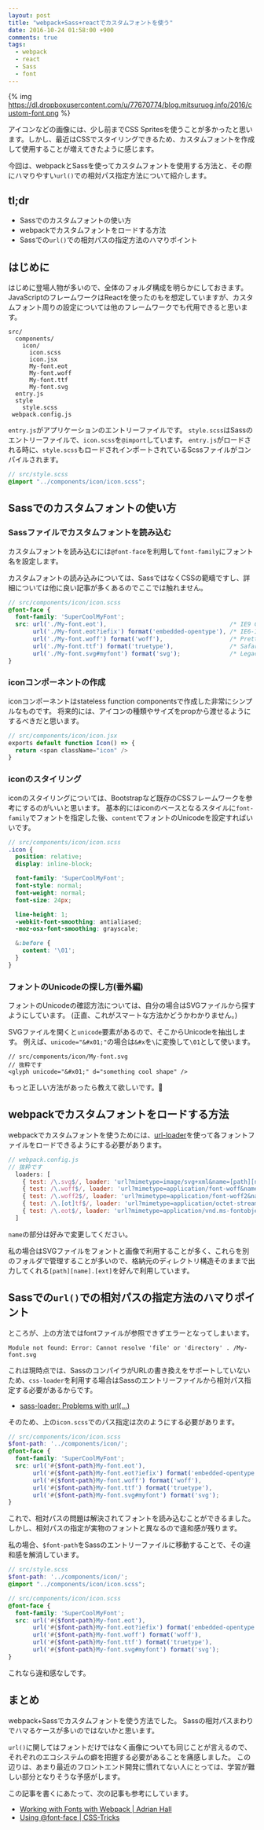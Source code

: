 ```yaml
---
layout: post
title: "webpack+Sass+reactでカスタムフォントを使う"
date: 2016-10-24 01:58:00 +900
comments: true
tags:
  - webpack
  - react
  - Sass
  - font
---
```


{% img https://dl.dropboxusercontent.com/u/77670774/blog.mitsuruog.info/2016/custom-font.png %}

アイコンなどの画像には、少し前までCSS Spritesを使うことが多かったと思います。しかし、最近はCSSでスタイリングできるため、カスタムフォントを作成して使用することが増えてきたように感じます。

今回は、webpackとSassを使ってカスタムフォントを使用する方法と、その際にハマりやすい`url()`での相対パス指定方法について紹介します。

<!-- more -->

## tl;dr

- Sassでのカスタムフォントの使い方
- webpackでカスタムフォントをロードする方法
- Sassでの`url()`での相対パスの指定方法のハマりポイント

## はじめに

はじめに登場人物が多いので、全体のフォルダ構成を明らかにしておきます。
JavaScriptのフレームワークはReactを使ったのもを想定していますが、カスタムフォント周りの設定については他のフレームワークでも代用できると思います。

```
src/
  components/
    icon/
      icon.scss
      icon.jsx
      My-font.eot
      My-font.woff
      My-font.ttf
      My-font.svg
  entry.js
  style
    style.scss
 webpack.config.js
```

`entry.js`がアプリケーションのエントリーファイルです。
`style.scss`はSassのエントリーファイルで、`icon.scss`を`@import`しています。
`entry.js`がロードされる時に、`style.scss`もロードされインポートされているScssファイルがコンパイルされます。

```scss
// src/style.scss
@import "../components/icon/icon.scss";
```

## Sassでのカスタムフォントの使い方

### Sassファイルでカスタムフォントを読み込む

カスタムフォントを読み込むには`@font-face`を利用して`font-family`にフォント名を設定します。

カスタムフォントの読み込みについては、SassではなくCSSの範疇ですし、詳細については他に良い記事が多くあるのでここでは触れません。

```scss
// src/components/icon/icon.scss
@font-face {
  font-family: 'SuperCoolMyFont';
  src: url('./My-font.eot'),                                   /* IE9 Compat Modes */
       url('./My-font.eot?iefix') format('embedded-opentype'), /* IE6-IE8 */
       url('./My-font.woff') format('woff'),                   /* Pretty Modern Browsers */
       url('./My-font.ttf') format('truetype'),                /* Safari, Android, iOS */
       url('./My-font.svg#myfont') format('svg');              /* Legacy iOS */
}
```

### iconコンポーネントの作成

iconコンポーネントはstateless function componentsで作成した非常にシンプルなものです。
将来的には、アイコンの種類やサイズをpropから渡せるようにするべきだと思います。

```js
// src/components/icon/icon.jsx
exports default function Icon() => {
  return <span className="icon" />
}
```

### iconのスタイリング

iconのスタイリングについては、Bootstrapなど既存のCSSフレームワークを参考にするのがいいと思います。
基本的にはiconのベースとなるスタイルに`font-family`でフォントを指定した後、`content`でフォントのUnicodeを設定すればいいです。

```scss
// src/components/icon/icon.scss
.icon {
  position: relative;
  display: inline-block;

  font-family: 'SuperCoolMyFont';
  font-style: normal;
  font-weight: normal;
  font-size: 24px;

  line-height: 1;
  -webkit-font-smoothing: antialiased;
  -moz-osx-font-smoothing: grayscale;

  &:before {
    content: '\01';
  }
}
```

### フォントのUnicodeの探し方(番外編)

フォントのUnicodeの確認方法については、自分の場合はSVGファイルから探すようにしています。
(正直、これがスマートな方法かどうかわかりません。)

SVGファイルを開くと`unicode`要素があるので、そこからUnicodeを抽出します。
例えば、`unicode="&#x01;"`の場合は`&#x`を`\`に変換して`\01`として使います。

```
// src/components/icon/My-font.svg
// 抜粋です
<glyph unicode="&#x01;" d="something cool shape" />
```

もっと正しい方法があったら教えて欲しいです。

## webpackでカスタムフォントをロードする方法

webpackでカスタムフォントを使うためには、[url-loader](https://github.com/webpack/url-loader)を使って各フォントファイルをロードできるようにする必要があります。

```js
// webpack.config.js
// 抜粋です
  loaders: [
    { test: /\.svg$/, loader: 'url?mimetype=image/svg+xml&name=[path][name].[ext]' },
    { test: /\.woff$/, loader: 'url?mimetype=application/font-woff&name=[path][name].[ext]' },
    { test: /\.woff2$/, loader: 'url?mimetype=application/font-woff2&name=[path][name].[ext]' },
    { test: /\.[ot]tf$/, loader: 'url?mimetype=application/octet-stream&name=[path][name].[ext]' },
    { test: /\.eot$/, loader: 'url?mimetype=application/vnd.ms-fontobject&name=[path][name].[ext]' }
  ]
```

`name`の部分は好みで変更してください。

私の場合はSVGファイルをフォントと画像で利用することが多く、これらを別のフォルダで管理することが多いので、格納元のディレクトリ構造そのままで出力してくれる`[path][name].[ext]`を好んで利用しています。

## Sassでの`url()`での相対パスの指定方法のハマりポイント

ところが、上の方法ではfontファイルが参照できずエラーとなってしまいます。

```
Module not found: Error: Cannot resolve 'file' or 'directory' . /My-font.svg
```

これは現時点では、SassのコンパイラがURLの書き換えをサポートしていないため、`css-loader`を利用する場合はSassのエントリーファイルから相対パス指定する必要があるからです。

- [sass-loader: Problems with url(...)](https://github.com/jtangelder/sass-loader#problems-with-url)

そのため、上の`icon.scss`でのパス指定は次のようにする必要があります。

```scss
// src/components/icon/icon.scss
$font-path: '../components/icon/';
@font-face {
  font-family: 'SuperCoolMyFont';
  src: url('#{$font-path}My-font.eot'),                                   /* IE9 Compat Modes */
       url('#{$font-path}My-font.eot?iefix') format('embedded-opentype'), /* IE6-IE8 */
       url('#{$font-path}My-font.woff') format('woff'),                   /* Pretty Modern Browsers */
       url('#{$font-path}My-font.ttf') format('truetype'),                /* Safari, Android, iOS */
       url('#{$font-path}My-font.svg#myfont') format('svg');              /* Legacy iOS */
}
```

これで、相対パスの問題は解決されてフォントを読み込むことができるました。しかし、相対パスの指定が実物のフォントと異なるので違和感が残ります。

私の場合、`$font-path`をSassのエントリーファイルに移動することで、その違和感を解消しています。

```scss
// src/style.scss
$font-path: '../components/icon/';
@import "../components/icon/icon.scss";

// src/components/icon/icon.scss
@font-face {
  font-family: 'SuperCoolMyFont';
  src: url('#{$font-path}My-font.eot'),                                   /* IE9 Compat Modes */
       url('#{$font-path}My-font.eot?iefix') format('embedded-opentype'), /* IE6-IE8 */
       url('#{$font-path}My-font.woff') format('woff'),                   /* Pretty Modern Browsers */
       url('#{$font-path}My-font.ttf') format('truetype'),                /* Safari, Android, iOS */
       url('#{$font-path}My-font.svg#myfont') format('svg');              /* Legacy iOS */
}
```

これなら違和感なしです。

## まとめ

webpack+Sassでカスタムフォントを使う方法でした。
Sassの相対パスまわりでハマるケースが多いのではないかと思います。

`url()`に関してはフォントだけではなく画像についても同じことが言えるので、それぞれのエコシステムの癖を把握する必要があることを痛感しました。
この辺りは、あまり最近のフロントエンド開発に慣れてない人にとっては、学習が難しい部分となりそうな予感がします。

この記事を書くにあたって、次の記事も参考にしています。

 - [Working with Fonts with Webpack | Adrian Hall](https://shellmonger.com/2016/01/22/working-with-fonts-with-webpack/)
 - [Using @font-face | CSS-Tricks](https://css-tricks.com/snippets/css/using-font-face/)
